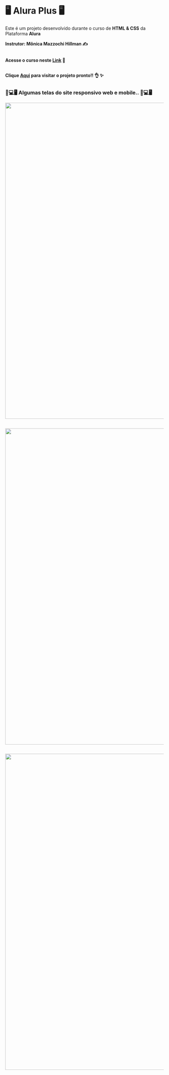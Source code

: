 <h1>🖥 Alura Plus 🖥</h1>


<p>Este é um projeto desenvolvido durante o curso de <strong>HTML & CSS</strong> da Plataforma <strong>Alura<strong></p>
<p>Instrutor: Mônica Mazzochi Hillman ✍</p>
  
##
Acesse o curso neste [Link](https://cursos.alura.com.br/course/html-css-praticando-html-css) 📝
##
Clique [Aqui](https://alura-plus-psi-liart.vercel.app/) para visitar o projeto pronto!! 👌 ✨
##
  
<h3>📱💻🖥 Algumas telas do site responsivo web e mobile.. 📱💻🖥</h3>
<div align="center">
  <img src="https://user-images.githubusercontent.com/120222801/219130433-5e422a79-f013-4eb4-962c-d43707df353b.png" width="1000px">
</div>
  
##
  
<div align="center">
  <img src="https://user-images.githubusercontent.com/120222801/219128469-13e1aef0-bf26-4ccd-a3a9-bbe2d9504f4c.png" width="1000px">
</div>
  
##
  
<div align="center">
  <img src="https://user-images.githubusercontent.com/120222801/219128779-a01a3bf3-3fe1-4c2c-9c9d-9190da591be0.png" width="1000px">
</div>
 
##

